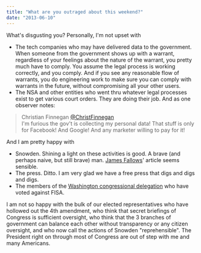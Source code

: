 ```yaml
---
title: "What are you outraged about this weekend?"
date: "2013-06-10"
---
```


What's disgusting you? Personally, I'm not upset with

- The tech companies who may have delivered data to the government. When someone from the government shows up with a warrant, regardless of your feelings about the nature of the warrant, you pretty much have to comply. You assume the legal process is working correctly, and you comply. And if you see any reasonable flow of warrants, you do engineering work to make sure you can comply with warrants in the future, without compromising all your other users.
- The NSA and other entities who went thru whatever legal processes exist to get various court orders. They are doing their job. And as one observer notes:

> Christian Finnegan [‏@ChristFinnegan](https://twitter.com/christfinnegan)  
> I'm furious the gov't is collecting my personal data! That stuff is only for Facebook! And Google! And any marketer willing to pay for it!

And I am pretty happy with

- Snowden. Shining a light on these activities is good. A brave (and perhaps naive, but still brave) man. [James Fallows](http://www.theatlantic.com/politics/archive/2013/06/edward-snowden-in-hong-kong/276692/)' article seems sensible.
- The press. Ditto. I am very glad we have a free press that digs and digs and digs.
- The members of the [Washington congressional delegation](http://seattletimes.com/html/localnews/2021149079_nsadelegationxml.html) who have voted against FISA.

I am not so happy with the bulk of our elected representatives who have hollowed out the 4th amendment, who think that secret briefings of Congress is sufficient oversight, who think that the 3 branches of government can balance each other without transparency or any citizen oversight, and who now call the actions of Snowden "reprehensible". The President right on through most of Congress are out of step with me and many Americans.
